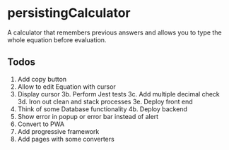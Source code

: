 # persistingCalculator
A calculator that remembers previous answers and allows you to type the whole equation before evaluation.

## Todos
1. Add copy button
2. Allow to edit Equation with cursor
3. Display cursor
3b. Perform Jest tests
3c. Add multiple decimal check
3d. Iron out clean and stack processes
3e. Deploy front end
4. Think of some Database functionality
4b. Deploy backend
5. Show error in popup or error bar instead of alert
6. Convert to PWA
7. Add progressive framework
8. Add pages with some converters
